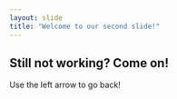 ```yaml
---
layout: slide
title: "Welcome to our second slide!"
---
```

## Still not working? Come on!
Use the left arrow to go back!
